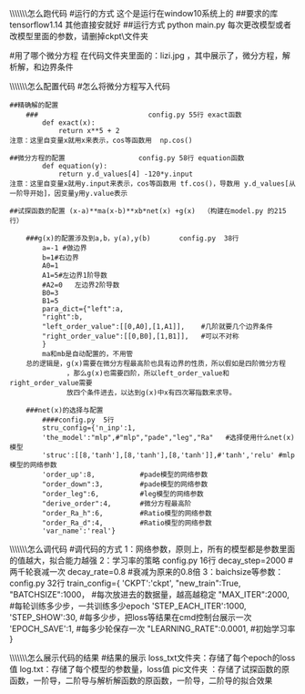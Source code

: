 \\\\\\\\\\\\\\怎么跑代码
#运行的方式   这个是运行在window10系统上的
  ##要求的库
		tensorflow1.14
		其他直接安就好
  ##运行方式
	python main.py
	每次更改模型或者改模型里面的参数，请删掉ckpt\\文件夹

#用了哪个微分方程
    在代码文件夹里面的：lizi.jpg  ，其中展示了，微分方程，解析解，和边界条件 


\\\\\\\\\\\\\\怎么配置代码
#怎么将微分方程写入代码

	##精确解的配置
		###                           config.py 55行 exact函数
			def exact(x):
				return x**5 + 2
	注意：这里自变量x就用x来表示，cos等函数用  np.cos()
	
	##微分方程的配置                  config.py 58行 equation函数
			def equation(y):
				return y.d_values[4] -120*y.input
	注意：这里自变量x就用y.input来表示，cos等函数用 tf.cos()，导数用 y.d_values[从一阶导开始]，因变量y用y.value表示
	
	##试探函数的配置 (x-a)**ma(x-b)**xb*net(x) +g(x)  （构建在model.py 的215行）
		
		###g(x)的配置涉及到a,b，y(a),y(b)       config.py  38行
		    a=-1 #做边界
			b=1#右边界
			A0=1
			A1=5#左边界1阶导数
			#A2=0   左边界2阶导数
			B0=3
			B1=5
			para_dict={"left":a,             
            "right":b,
            "left_order_value":[[0,A0],[1,A1]],    #几阶就要几个边界条件
            "right_order_value":[[0,B0],[1,B1]],   #可以不对称
            }
			ma和mb是自动配置的，不用管
		总的逻辑是，g(x)需要在微分方程最高阶也具有边界的性质，所以假如是四阶微分方程
		          ，那么g(x)也需要四阶，所以left_order_value和right_order_value需要
				  放四个条件进去，以达到g(x)中x有四次幂指数来求导。
				  
        ###net(x)的选择与配置
			####config.py  5行
			stru_config={'n_inp':1,
			'the_model':"mlp",#"mlp","pade","leg","Ra"   #选择使用什么net(x)模型
			'struc':[[8,'tanh'],[8,'tanh'],[8,'tanh']],#'tanh','relu' #mlp模型的网络参数
			'order_up':8,           #pade模型的网络参数
			"order_down":3,         #pade模型的网络参数
			"order_leg":6,          #leg模型的网络参数
			"derive_order":4,       #微分方程最高阶
			"order_Ra_h":6,         #Ratio模型的网络参数
			"order_Ra_d":4,         #Ratio模型的网络参数
			'var_name':'real'}
			
\\\\\\\\\\\\\\怎么调代码
#调代码的方式
	1：网络参数，原则上，所有的模型都是参数里面的值越大，拟合能力越强
	2：学习率的策略   config.py  16行
        decay_step=2000    #两千轮衰减一次
		decay_rate=0.8     #衰减为原来的0.8倍
	3：baichsize等参数： config.py  32行
			train_config={
			'CKPT':'ckpt',
			"new_train":True,
			"BATCHSIZE":1000，          #每次放进去的数据量，越高越稳定
			"MAX_ITER":2000,            #每轮训练多少步，一共训练多少epoch
			'STEP_EACH_ITER':1000,      
			'STEP_SHOW':30,             #每多少步，把loss等结果在cmd控制台展示一次
			'EPOCH_SAVE':1,             #每多少轮保存一次
			"LEARNING_RATE":0.0001,     #初始学习率
	       }


\\\\\\\\\\\\\\怎么展示代码的结果
#结果的展示
	loss_txt文件夹：存储了每个epoch的loss值
	log.txt：存储了每个模型的参数量，loss值
	pic文件夹 ：存储了试探函数的原函数，一阶导，二阶导与解析解函数的原函数，一阶导，二阶导的拟合效果
			
			
			
			
			
			
			